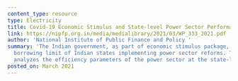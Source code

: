 ```yaml
---
content_type: resource
type: Electricity
title: Covid-19 Economic Stimulus and State-level Power Sector Performance
link: https://nipfp.org.in/media/medialibrary/2021/03/WP_333_2021.pdf
author: 'National Institute of Public Finance and Policy '
summary: 'The Indian government, as part of economic stimulus package, increased the
  borrowing limit of Indian states implementing power sector reforms. This report
  analyzes the efficiency parameters of the power sector at the state-level. '
posted_on: March 2021
---
```

